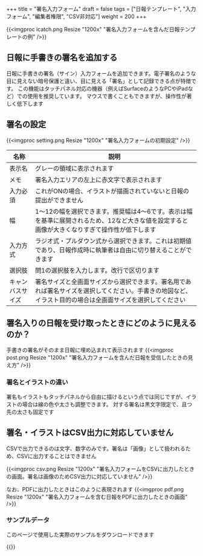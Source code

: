 +++
title = "署名入力フォーム"
draft = false
tags = ["日報テンプレート", "入力フォーム", "編集者権限", "CSV非対応"]
weight = 200
+++

{{<imgproc icatch.png Resize "1200x" "署名入力フォームを含んだ日報テンプレートの例" />}}

## 日報に手書きの署名を追加する

日報に手書きの署名（サイン）入力フォームを追加できます。電子署名のような目に見えない暗号保護と違い、目に見える「署名」として記録できる点が特徴です。
この機能はタッチパネル対応の機器（例えばSurfaceのようなPCやiPadなど）での使用を推奨しています。
マウスで書くこともできますが、操作性が著しく低下します

## 署名の設定

{{<imgproc setting.png Resize "1200x" "署名入力フォームの初期設定" />}}

|名称|説明|
|---|---|
|表示名|グレーの領域に表示されます|
|メモ|署名入力エリアの左上に赤文字で表示されます|
|入力必須|これがONの場合、イラストが描画されていないと日報の提出ができません|
|幅|1〜12の幅を選択できます。推奨幅は4〜6です。表示は幅を基準に展開されるため、12など大きな値を設定すると画像が大きくなりすぎて操作性が低下します|
|入力方式|ラジオ式・プルダウン式から選択できます。これは初期値であり、日報作成時に執筆者は自由に切り替えることができます|
|選択肢|問1の選択肢を入力します。改行で区切ります|
|キャンバスサイズ|署名サイズと全画面サイズから選択できます。署名用であれば署名サイズを選択してください。手書きの地図など、イラスト目的の場合は全画面サイズを選択してください|

## 署名入りの日報を受け取ったときにどのように見えるのか？

手書きの署名がそのまま日報に埋め込まれて表示されます
{{<imgproc post.png Resize "1200x" "署名入力フォームを含んだ日報を受信したときの見え方" />}}

### 署名とイラストの違い

署名もイラストもタッチパネルから自由に描けるという点では同じですが、イラストの場合は線の色や太さも調整できます。
対する署名は黒文字限定で、且つ先の太さも固定です

## 署名・イラストはCSV出力に対応していません

CSVで出力できるのは文字、数字のみです。署名は「画像」として扱われるため、CSVに出力することはできません

{{<imgproc csv.png Resize "1200x" "署名入力フォームをCSVに出力したときの画面。署名は画像のためCSV出力に対応していません" />}}

なお、PDFに出力したときはこのように表現されます
{{<imgproc pdf.png Resize "1200x" "署名入力フォームを含む日報をPDFに出力したときの画面" />}}

### サンプルデータ

このページで使用した実際のサンプルをダウンロードできます

{{<attachments style="orange" />}}
